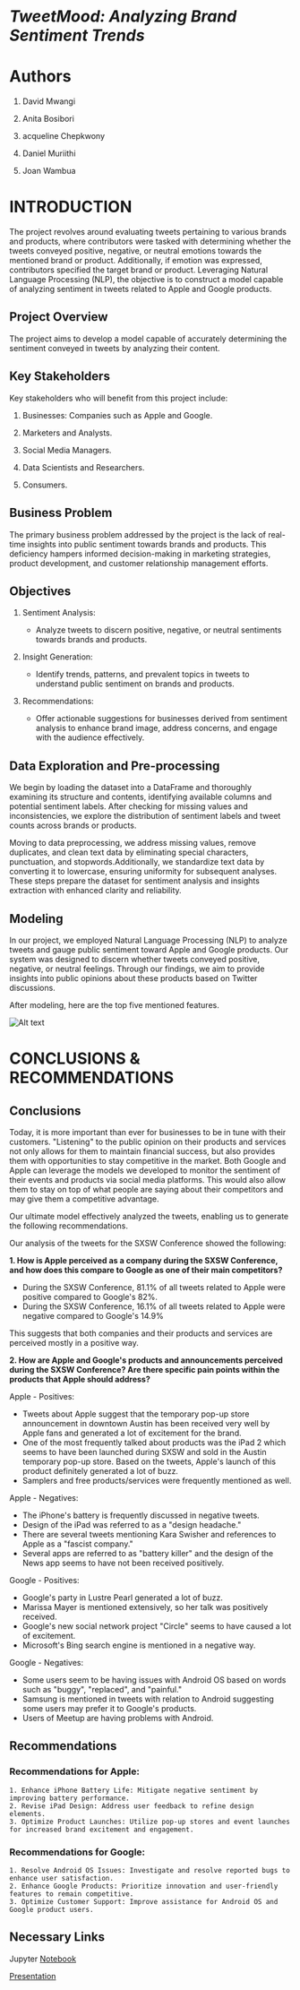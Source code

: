 # *TweetMood: Analyzing Brand Sentiment Trends*

# Authors
1. David Mwangi

2. Anita Bosibori

3. acqueline Chepkwony

4. Daniel Muriithi

5. Joan Wambua
   

# INTRODUCTION

The project revolves around evaluating tweets pertaining to various brands and products, where contributors were tasked with determining whether the tweets conveyed positive, negative, or neutral emotions towards the mentioned brand or product. Additionally, if emotion was expressed, contributors specified the target brand or product. Leveraging Natural Language Processing (NLP), the objective is to construct a model capable of analyzing sentiment in tweets related to Apple and Google products.

## Project Overview

The project aims to develop a model capable of accurately determining the sentiment conveyed in tweets by analyzing their content.

## Key Stakeholders

Key stakeholders who will benefit from this project include:

1. Businesses: Companies such as Apple and Google.

2. Marketers and Analysts.

3. Social Media Managers.

4. Data Scientists and Researchers.

5. Consumers.

## Business Problem

The primary business problem addressed by the project is the lack of real-time insights into public sentiment towards brands and products. This deficiency hampers informed decision-making in marketing strategies, product development, and customer relationship management efforts.

## Objectives


1. Sentiment Analysis:
   - Analyze tweets to discern positive, negative, or neutral sentiments towards brands and products.

2. Insight Generation:
   - Identify trends, patterns, and prevalent topics in tweets to understand public sentiment on brands and products.

3. Recommendations:
   - Offer actionable suggestions for businesses derived from sentiment analysis to enhance brand image, address concerns, and engage with the audience effectively.

## Data Exploration and Pre-processing

We begin by loading the dataset into a DataFrame and thoroughly examining its structure and contents, identifying available columns and potential sentiment labels. After checking for missing values and inconsistencies, we explore the distribution of sentiment labels and tweet counts across brands or products.

Moving to data preprocessing, we address missing values, remove duplicates, and clean text data by eliminating special characters, punctuation, and stopwords.Additionally, we standardize text data by converting it to lowercase, ensuring uniformity for subsequent analyses. These steps prepare the dataset for sentiment analysis and insights extraction with enhanced clarity and reliability.

## Modeling

In our project, we employed Natural Language Processing (NLP) to analyze tweets and gauge public sentiment toward Apple and Google products. Our system was designed to discern whether tweets conveyed positive, negative, or neutral feelings. Through our findings, we aim to provide insights into public opinions about these products based on Twitter discussions.

After modeling, here are the top five mentioned features.

![Alt text](assets/image_6.png)



# CONCLUSIONS & RECOMMENDATIONS

## Conclusions
 

Today, it is more important than ever for businesses to be in tune with their customers. "Listening" to the public opinion on their products and services not only allows for them to maintain financial success, but also provides them with opportunities to stay competitive in the market. Both Google and Apple can leverage the models we developed to monitor the sentiment of their events and products via social media platforms. This would also allow them to stay on top of what people are saying about their competitors and may give them a competitive advantage.


Our ultimate model effectively analyzed the tweets, enabling us to generate the following recommendations.

Our analysis of the tweets for the SXSW Conference showed the following:

**1. How is Apple perceived as a company during the SXSW Conference, and how does this compare to Google as one of their main competitors?**

- During the SXSW Conference, 81.1% of all tweets related to Apple were positive compared to Google's 82%.
- During the SXSW Conference, 16.1% of all tweets related to Apple were negative compared to Google's 14.9%

This suggests that both companies and their products and services are perceived mostly in a positive way. 

**2. How are Apple and Google's products and announcements perceived during the SXSW Conference? Are there specific pain points within the products that Apple should address?**

Apple - Positives:
- Tweets about Apple suggest that the temporary pop-up store announcement in downtown Austin has been received very well by Apple fans and generated a lot of excitement for the brand. 
- One of the most frequently talked about products was the iPad 2 which seems to have been launched during SXSW and sold in the Austin temporary pop-up store. Based on the tweets, Apple's launch of this product definitely generated a lot of buzz.
- Samplers and free products/services were frequently mentioned as well.

Apple - Negatives:
- The iPhone's battery is frequently discussed in negative tweets.
- Design of the iPad was referred to as a "design headache."
- There are several tweets mentioning Kara Swisher and references to Apple as a "fascist company."
- Several apps are referred to as "battery killer" and the design of the News app seems to have not been received positively.

Google - Positives:
- Google's party in Lustre Pearl generated a lot of buzz.
- Marissa Mayer is mentioned extensively, so her talk was positively received.
- Google's new social network project "Circle" seems to have caused a lot of excitement.
- Microsoft's Bing search engine is mentioned in a negative way.

Google - Negatives:
- Some users seem to be having issues with Android OS based on words such as "buggy", "replaced", and "painful."
- Samsung is mentioned in tweets with relation to Android suggesting some users may prefer it to Google's products.
- Users of Meetup are having problems with Android.

## Recommendations

### Recommendations for Apple:

    1. Enhance iPhone Battery Life: Mitigate negative sentiment by improving battery performance.
    2. Revise iPad Design: Address user feedback to refine design elements.
    3. Optimize Product Launches: Utilize pop-up stores and event launches for increased brand excitement and engagement.

### Recommendations for Google:

    1. Resolve Android OS Issues: Investigate and resolve reported bugs to enhance user satisfaction.
    2. Enhance Google Products: Prioritize innovation and user-friendly features to remain competitive.
    3. Optimize Customer Support: Improve assistance for Android OS and Google product users.

## Necessary Links

Jupyter [Notebook](nlp_tweets_notebook.ipynb)

 [Presentation](<GROUP 9.pdf>)

